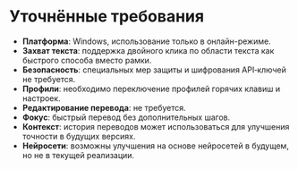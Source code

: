# Уточнённые требования

- **Платформа**: Windows, использование только в онлайн-режиме.
- **Захват текста**: поддержка двойного клика по области текста как быстрого способа вместо рамки.
- **Безопасность**: специальных мер защиты и шифрования API‑ключей не требуется.
- **Профили**: необходимо переключение профилей горячих клавиш и настроек.
- **Редактирование перевода**: не требуется.
- **Фокус**: быстрый перевод без дополнительных шагов.
- **Контекст**: история переводов может использоваться для улучшения точности в будущих версиях.
- **Нейросети**: возможны улучшения на основе нейросетей в будущем, но не в текущей реализации.

